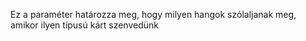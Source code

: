Ez a paraméter határozza meg, hogy milyen hangok szólaljanak meg, amikor ilyen típusú kárt szenvedünk
